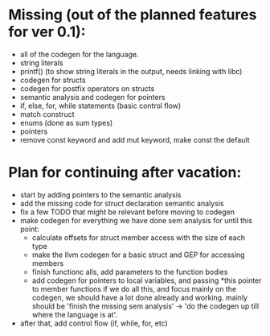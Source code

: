 # Missing (out of the planned features for ver 0.1):
   - all of the codegen for the language.
   - string literals
   - printf() (to show string literals in the output, needs linking with libc)
   - codegen for structs
   - codegen for postfix operators on structs
   - semantic analysis and codegen for pointers
   - if, else, for, while statements (basic control flow)
   - match construct
   - enums (done as sum types)
   - pointers
   - remove const keyword and add mut keyword, make const the default

# Plan for continuing after vacation:
   - start by adding pointers to the semantic analysis
   - add the missing code for struct declaration semantic analysis
   - fix a few TODO that might be relevant before moving to codegen
   - make codegen for everything we have done sem analysis for until this point:
      - calculate offsets for struct member access with the size of each type
      - make the llvm codegen for a basic struct and GEP for accessing members
      - finish functionc alls, add parameters to the function bodies
      - add codegen for pointers to local variables, and passing *this pointer to member functions
   if we do all this, and focus mainly on the codegen, we should have a lot done already and working.
   mainly should be 'finish the missing sem analysis' -> 'do the codegen up till where the language is at'.
   - after that, add control flow (if, while, for, etc)
